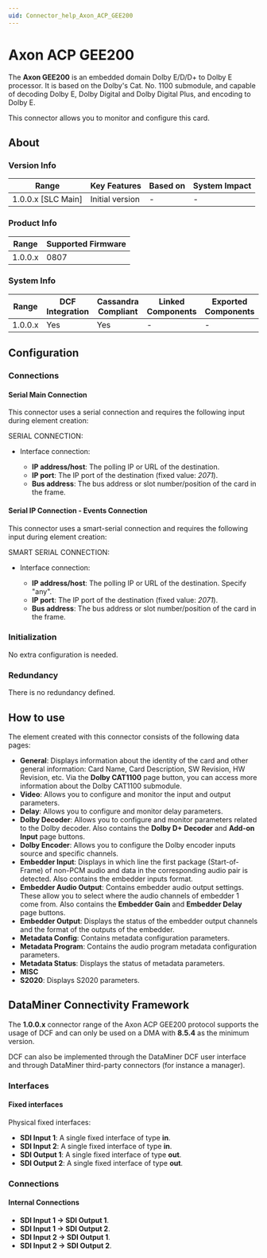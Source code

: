 ```yaml
---
uid: Connector_help_Axon_ACP_GEE200
---
```


# Axon ACP GEE200

The **Axon GEE200** is an embedded domain Dolby E/D/D+ to Dolby E processor. It is based on the Dolby's Cat. No. 1100 submodule, and capable of decoding Dolby E, Dolby Digital and Dolby Digital Plus, and encoding to Dolby E.

This connector allows you to monitor and configure this card.

## About

### Version Info

| Range                | Key Features     | Based on     | System Impact     |
|----------------------|------------------|--------------|-------------------|
| 1.0.0.x \[SLC Main\] | Initial version  | \-           | \-                |

### Product Info

| Range     | Supported Firmware     |
|-----------|------------------------|
| 1.0.0.x   | 0807                   |

### System Info

| Range     | DCF Integration     | Cassandra Compliant     | Linked Components     | Exported Components     |
|-----------|---------------------|-------------------------|-----------------------|-------------------------|
| 1.0.0.x   | Yes                 | Yes                     | \-                    | \-                      |

## Configuration

### Connections

#### Serial Main Connection

This connector uses a serial connection and requires the following input during element creation:

SERIAL CONNECTION:

- Interface connection:

  - **IP address/host**: The polling IP or URL of the destination.
  - **IP port**: The IP port of the destination (fixed value: *2071*).
  - **Bus address**: The bus address or slot number/position of the card in the frame.

#### Serial IP Connection - Events Connection

This connector uses a smart-serial connection and requires the following input during element creation:

SMART SERIAL CONNECTION:

- Interface connection:

  - **IP address/host**: The polling IP or URL of the destination. Specify "any".
  - **IP port**: The IP port of the destination (fixed value: *2071*).
  - **Bus address**: The bus address or slot number/position of the card in the frame.

### Initialization

No extra configuration is needed.

### Redundancy

There is no redundancy defined.

## How to use

The element created with this connector consists of the following data pages:

- **General**: Displays information about the identity of the card and other general information: Card Name, Card Description, SW Revision, HW Revision, etc. Via the **Dolby CAT1100** page button, you can access more information about the Dolby CAT1100 submodule.
- **Video**: Allows you to configure and monitor the input and output parameters.
- **Delay**: Allows you to configure and monitor delay parameters.
- **Dolby Decoder**: Allows you to configure and monitor parameters related to the Dolby decoder. Also contains the **Dolby D+ Decoder** and **Add-on Input** page buttons.
- **Dolby Encoder**: Allows you to configure the Dolby encoder inputs source and specific channels.
- **Embedder Input**: Displays in which line the first package (Start-of-Frame) of non-PCM audio and data in the corresponding audio pair is detected. Also contains the embedder inputs format.
- **Embedder Audio Output**: Contains embedder audio output settings. These allow you to select where the audio channels of embedder 1 come from. Also contains the **Embedder Gain** and **Embedder Delay** page buttons.
- **Embedder Output**: Displays the status of the embedder output channels and the format of the outputs of the embedder.
- **Metadata Config**: Contains metadata configuration parameters.
- **Metadata Program**: Contains the audio program metadata configuration parameters.
- **Metadata Status**: Displays the status of metadata parameters.
- **MISC**
- **S2020**: Displays S2020 parameters.

## DataMiner Connectivity Framework

The **1.0.0.x** connector range of the Axon ACP GEE200 protocol supports the usage of DCF and can only be used on a DMA with **8.5.4** as the minimum version.

DCF can also be implemented through the DataMiner DCF user interface and through DataMiner third-party connectors (for instance a manager).

### Interfaces

#### Fixed interfaces

Physical fixed interfaces:

- **SDI Input 1**: A single fixed interface of type **in**.
- **SDI Input 2**: A single fixed interface of type **in**.
- **SDI Output 1**: A single fixed interface of type **out**.
- **SDI Output 2**: A single fixed interface of type **out**.

### Connections

#### Internal Connections

- **SDI Input 1 -\> SDI Output 1**.
- **SDI Input 1 -\> SDI Output 2**.
- **SDI Input 2 -\> SDI Output 1**.
- **SDI Input 2 -\> SDI Output 2**.
